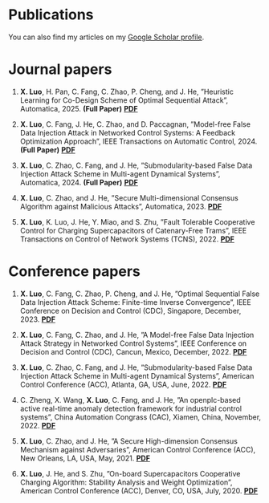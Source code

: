 Publications
====
You can also find my articles on my [Google Scholar profile](https://scholar.google.com/citations?hl=zh-CN&user=oC-4tjYAAAAJ).

Journal papers
====
1. **X. Luo**, H. Pan, C. Fang, C. Zhao, P. Cheng, and J. He, ”Heuristic Learning for Co-Design Scheme of Optimal Sequential Attack”, Automatica, 2025. **(Full Paper)** **[PDF](https://www.sciencedirect.com/science/article/pii/S0005109825000044)**

2. **X. Luo**, C. Fang, J. He, C. Zhao, and D. Paccagnan, ”Model-free False Data Injection Attack in Networked Control Systems: A Feedback Optimization Approach”, IEEE Transactions on Automatic Control, 2024. **(Full Paper)** **[PDF](https://ieeexplore.ieee.org/stamp/stamp.jsp?tp=&arnumber=10636335)**

3. **X. Luo**, C. Zhao, C. Fang, and J. He, ”Submodularity-based False Data Injection Attack Scheme in Multi-agent Dynamical Systems”, Automatica, 2024. **(Full Paper)** **[PDF](https://www.sciencedirect.com/science/article/abs/pii/S0005109823005939)**

4. **X. Luo**, C. Zhao, and J. He, ”Secure Multi-dimensional Consensus Algorithm against Malicious Attacks”, Automatica, 2023. **[PDF](https://www.sciencedirect.com/science/article/abs/pii/S0005109823003850?fr=RR-2&ref=pdf_download&rr=8e09b470ef1e4cce)**

5. **X. Luo**, K. Luo, J. He, Y. Miao, and S. Zhu, ”Fault Tolerable Cooperative Control for Charging Supercapacitors of Catenary-Free Trams”, IEEE Transactions on Control of Network Systems (TCNS), 2022. **[PDF](https://ieeexplore.ieee.org/stamp/stamp.jsp?tp=&arnumber=9910403)**


Conference papers
====
1. **X. Luo**, C. Fang, C. Zhao, P. Cheng, and J. He, ”Optimal Sequential False Data Injection Attack Scheme: Finite-time Inverse Convergence”, IEEE Conference on Decision and Control (CDC), Singapore, December, 2023. **[PDF](https://ieeexplore.ieee.org/stamp/stamp.jsp?tp=&arnumber=10384048)**

2. **X. Luo**, C. Fang, C. Zhao, and J. He, ”A Model-free False Data Injection Attack Strategy in Networked Control Systems”, IEEE Conference on Decision and Control (CDC), Cancun, Mexico, December, 2022. **[PDF](https://ieeexplore.ieee.org/stamp/stamp.jsp?tp=&arnumber=9992710)**

3. **X. Luo**, C. Zhao, C. Fang, and J. He, ”Submodularity-based False Data Injection Attack Scheme in Multi-agent Dynamical Systems”, American Control Conference (ACC), Atlanta, GA, USA, June, 2022. **[PDF](https://ieeexplore.ieee.org/stamp/stamp.jsp?tp=&arnumber=9867238)**

4. C. Zheng, X. Wang, **X. Luo**, C. Fang, and J. He, ”An openplc-based active real-time anomaly detection framework for industrial control systems”, China Automation Congrass (CAC), Xiamen, China, November, 2022. **[PDF](https://ieeexplore.ieee.org/stamp/stamp.jsp?tp=&arnumber=10055121)**

5. **X. Luo**, C. Zhao, and J. He, ”A Secure High-dimension Consensus Mechanism against Adversaries”, American Control Conference (ACC), New Orleans, LA, USA, May, 2021. **[PDF](https://ieeexplore.ieee.org/stamp/stamp.jsp?tp=&arnumber=9482880)**

6. **X. Luo**, J. He, and S. Zhu, ”On-board Supercapacitors Cooperative Charging Algorithm: Stability Analysis and Weight Optimization”, American Control Conference (ACC), Denver, CO, USA, July, 2020. **[PDF](https://ieeexplore.ieee.org/stamp/stamp.jsp?tp=&arnumber=9147667)**

